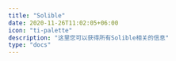 ```yaml
---
title: "Solible"
date: 2020-11-26T11:02:05+06:00
icon: "ti-palette"
description: "这里您可以获得所有Solible相关的信息"
type: "docs"
---
```

